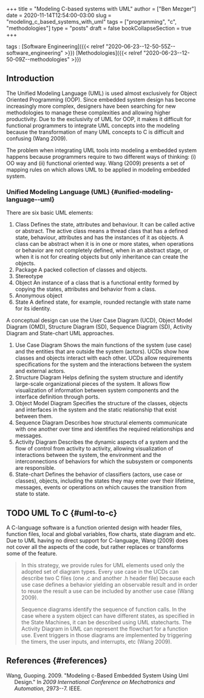 +++
title = "Modeling C-based systems with UML"
author = ["Ben Mezger"]
date = 2020-11-14T12:54:00-03:00
slug = "modeling_c_based_systems_with_uml"
tags = ["programming", "c", "methodologies"]
type = "posts"
draft = false
bookCollapseSection = true
+++

tags
:   [Software Engineering]({{< relref     "2020-06-23--12-50-55Z--software_engineering" >}})
    [Methodologies]({{< relref     "2020-06-23--12-50-09Z--methodologies" >}})

## Introduction

The Unified Modeling Language (UML) is used almost exclusively for
Object Oriented Programming (OOP). Since embedded system design has
become increasingly more complex, designers have been searching for new
methodologies to manage these complexities and allowing higher
productivity. Due to the exclusivity of UML for OOP, it makes it
difficult for functional programmers to integrate UML concepts into the
modeling because the transformation of many UML concepts to C is
difficult and confusing (Wang 2009).

The problem when integrating UML tools into modeling a embedded system
happens because programmers require to two different ways of thinking:
(i) OO way and (ii) functional oriented way. Wang (2009) presents a set
of mapping rules on which allows UML to be applied in modeling embedded
system.

### Unified Modeling Language (UML) {#unified-modeling-language--uml}

There are six basic UML elements:

1.  Class Defines the state, attributes and behaviour. It can be called
    active or abstract. The active class means a thread class that has a
    defined state, behaviour, attributes and has the instances of it as
    objects. A class can be abstract when it is in one or more states,
    when operations or behavior are not completely defined, when in an
    abstract stage, or when it is not for creating objects but only
    inheritance can create the objects.
2.  Package A packed collection of classes and objects.
3.  Stereotype
4.  Object An instance of a class that is a functional entity formed by
    copying the states, attributes and behavior from a class.
5.  Anonymous object
6.  State A defined state, for example, rounded rectangle with state
    name for its identity.

A conceptual design can use the User Case Diagram (UCD), Object Model
Diagram (OMD), Structure Diagram (SD), Sequence Diagram (SD), Activity
Diagram and State-chart UML approaches.

1.  Use Case Diagram Shows the main functions of the system (use case)
    and the entities that are outside the system (actors). UCDs show how
    classes and objects interact with each other. UCDs allow
    requirements specifications for the system and the interactions
    between the system and external actors.
2.  Structure Diagram Helps defining the system structure and identify
    large-scale organizational pieces of the system. It allows flow
    visualization of information between system components and the
    interface definition through ports.
3.  Object Model Diagram Specifies the structure of the classes, objects
    and interfaces in the system and the static relationship that exist
    between them.
4.  Sequence Diagram Describes how structural elements communicate with
    one another over time and identifies the required relationships and
    messages.
5.  Activity Diagram Describes the dynamic aspects of a system and the
    flow of control from activity to activity, allowing visualization of
    interactions between the system, the environment and the
    interconnections of behaviors for which the subsystem or components
    are responsible.
6.  State-chart Defines the behavior of classifiers (actors, use case or
    classes), objects, including the states they may enter over their
    lifetime, messages, events or operations on which causes the
    transition from state to state.

## <span class="org-todo todo TODO">TODO</span> UML To C {#uml-to-c}

A C-language software is a function oriented design with header files,
function files, local and global variables, flow charts, state diagram
and etc. Due to UML having no direct support for C-language, Wang (2009)
does not cover all the aspects of the code, but rather replaces or
transforms some of the feature.

> In this strategy, we provide rules for UML elements used only the
> adopted set of diagram types. Every use case in the UCDs can describe
> two C files (one .c and another .h header file) because each use case
> defines a behavior yielding an observable result and in order to reuse
> the result a use can be included by another use case (Wang 2009).
>
> Sequence diagrams identify the sequence of function calls. In the case
> where a system object can have different states, as specified in the
> State Machines, it can be described using UML statecharts. The
> Activity Diagram in UML can represent the flowchart for a function
> use. Event triggers in those diagrams are implemented by triggering
> the timers, the user inputs, and interrupts, etc (Wang 2009).

## References {#references}

<div id="refs" class="references hanging-indent">
  <div></div>


<div id="ref-wang2009modeling">
  <div></div>

Wang, Guoping. 2009. "Modeling c-Based Embedded System Using Uml
Design." In *2009 International Conference on Mechatronics and
Automation*, 2973--7. IEEE.

</div>

</div>
